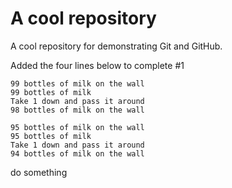 # A cool repository
A cool repository for demonstrating Git and GitHub.

Added the four lines below to complete #1

```
99 bottles of milk on the wall
99 bottles of milk
Take 1 down and pass it around
98 bottles of milk on the wall
```

```
95 bottles of milk on the wall
95 bottles of milk
Take 1 down and pass it around
94 bottles of milk on the wall
```

do something